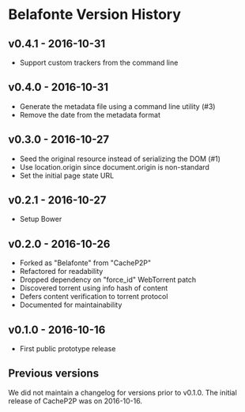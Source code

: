 # Belafonte Version History

## v0.4.1 - 2016-10-31

- Support custom trackers from the command line

## v0.4.0 - 2016-10-31

- Generate the metadata file using a command line utility (#3)
- Remove the date from the metadata format

## v0.3.0 - 2016-10-27

- Seed the original resource instead of serializing the DOM (#1)
- Use location.origin since document.origin is non-standard
- Set the initial page state URL

## v0.2.1 - 2016-10-27

- Setup Bower

## v0.2.0 - 2016-10-26

- Forked as "Belafonte" from "CacheP2P"
- Refactored for readability
- Dropped dependency on "force_id" WebTorrent patch
- Discovered torrent using info hash of content
- Defers content verification to torrent protocol
- Documented for maintainability

## v0.1.0 - 2016-10-16

- First public prototype release

## Previous versions

We did not maintain a changelog for versions prior to v0.1.0. The initial release of CacheP2P was on 2016-10-16.
